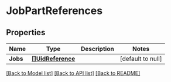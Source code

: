 # JobPartReferences

## Properties
Name | Type | Description | Notes
------------ | ------------- | ------------- | -------------
**Jobs** | [**[]UidReference**](UidReference.md) |  | [default to null]

[[Back to Model list]](../README.md#documentation-for-models) [[Back to API list]](../README.md#documentation-for-api-endpoints) [[Back to README]](../README.md)


